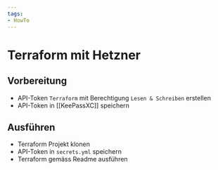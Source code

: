 ```yaml
---
tags:
- HowTo
---
```

# Terraform mit Hetzner

## Vorbereitung

* API-Token `Terraform` mit Berechtigung `Lesen & Schreiben` erstellen
* API-Token in [[KeePassXC]] speichern

## Ausführen

* Terraform Projekt klonen
* API-Token in `secrets.yml` speichern
* Terraform gemäss Readme ausführen